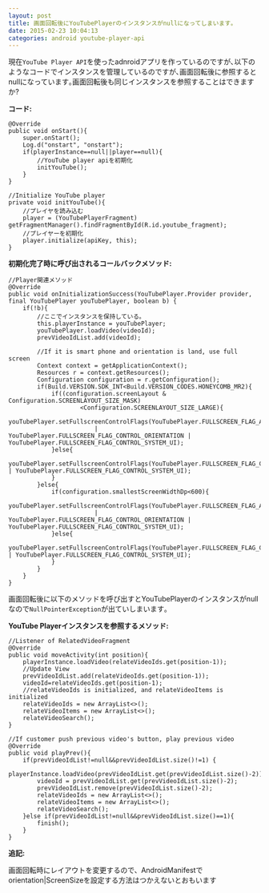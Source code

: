 ```yaml
---
layout: post
title: 画面回転後にYouTubePlayerのインスタンスがnullになってしまいます｡
date: 2015-02-23 10:04:13
categories: android youtube-player-api
---
```

<!-- {% raw %} -->
<p>現在<code>YouTube Player API</code>を使ったadnroidアプリを作っているのですが､以下のようなコードでインスタンスを管理しているのですが､画面回転後に参照するとnullになっています｡画面回転後も同じインスタンスを参照することはできますか?</p>

<p><strong>コード:</strong></p>

<pre><code>@Override
public void onStart(){
    super.onStart();
    Log.d("onstart", "onstart");
    if(playerInstance==null||player==null){
        //YouTube player apiを初期化
        initYouTube();
    }
}

//Initialize YouTube player
private void initYouTube(){
    //プレイヤを読み込む
    player = (YouTubePlayerFragment) getFragmentManager().findFragmentById(R.id.youtube_fragment);
    //プレイヤーを初期化
    player.initialize(apiKey, this);
}
</code></pre>

<p><strong>初期化完了時に呼び出されるコールバックメソッド:</strong></p>

<pre><code>//Player関連メソッド
@Override
public void onInitializationSuccess(YouTubePlayer.Provider provider, final YouTubePlayer youTubePlayer, boolean b) {
    if(!b){
        //ここでインスタンスを保持している｡
        this.playerInstance = youTubePlayer;
        youTubePlayer.loadVideo(videoId);
        prevVideoIdList.add(videoId);

        //If it is smart phone and orientation is land, use full screen
        Context context = getApplicationContext();
        Resources r = context.getResources();
        Configuration configuration = r.getConfiguration();
        if(Build.VERSION.SDK_INT&lt;Build.VERSION_CODES.HONEYCOMB_MR2){
            if((configuration.screenLayout &amp; Configuration.SCREENLAYOUT_SIZE_MASK)
                    &lt;Configuration.SCREENLAYOUT_SIZE_LARGE){
                youTubePlayer.setFullscreenControlFlags(YouTubePlayer.FULLSCREEN_FLAG_ALWAYS_FULLSCREEN_IN_LANDSCAPE
                        | YouTubePlayer.FULLSCREEN_FLAG_CONTROL_ORIENTATION | YouTubePlayer.FULLSCREEN_FLAG_CONTROL_SYSTEM_UI);
            }else{
                youTubePlayer.setFullscreenControlFlags(YouTubePlayer.FULLSCREEN_FLAG_CONTROL_ORIENTATION | YouTubePlayer.FULLSCREEN_FLAG_CONTROL_SYSTEM_UI);
            }
        }else{
            if(configuration.smallestScreenWidthDp&lt;600){
                youTubePlayer.setFullscreenControlFlags(YouTubePlayer.FULLSCREEN_FLAG_ALWAYS_FULLSCREEN_IN_LANDSCAPE
                        | YouTubePlayer.FULLSCREEN_FLAG_CONTROL_ORIENTATION | YouTubePlayer.FULLSCREEN_FLAG_CONTROL_SYSTEM_UI);
            }else{
                youTubePlayer.setFullscreenControlFlags(YouTubePlayer.FULLSCREEN_FLAG_CONTROL_ORIENTATION | YouTubePlayer.FULLSCREEN_FLAG_CONTROL_SYSTEM_UI);
            }
        }
    }
}
</code></pre>

<p>画面回転後に以下のメソッドを呼び出すとYouTubePlayerのインスタンスがnullなので<code>NullPointerException</code>が出ていしまいます｡</p>

<p><strong>YouTube Playerインスタンスを参照するメソッド:</strong></p>

<pre><code>//Listener of RelatedVideoFragment
@Override
public void moveActivity(int position){
    playerInstance.loadVideo(relateVideoIds.get(position-1));
    //Update View
    prevVideoIdList.add(relateVideoIds.get(position-1));
    videoId=relateVideoIds.get(position-1);
    //relateVideoIds is initialized, and relateVideoItems is initialized
    relateVideoIds = new ArrayList&lt;&gt;();
    relateVideoItems = new ArrayList&lt;&gt;();
    relateVideoSearch();
}

//If customer push previous video's button, play previous video
@Override
public void playPrev(){
    if(prevVideoIdList!=null&amp;&amp;prevVideoIdList.size()!=1) {
        playerInstance.loadVideo(prevVideoIdList.get(prevVideoIdList.size()-2));
        videoId = prevVideoIdList.get(prevVideoIdList.size()-2);
        prevVideoIdList.remove(prevVideoIdList.size()-2);
        relateVideoIds = new ArrayList&lt;&gt;();
        relateVideoItems = new ArrayList&lt;&gt;();
        relateVideoSearch();
    }else if(prevVideoIdList!=null&amp;&amp;prevVideoIdList.size()==1){
        finish();
    }
}
</code></pre>

<p><strong>追記:</strong></p>

<p>画面回転時にレイアウトを変更するので、AndroidManifestでorientation|ScreenSizeを設定する方法はつかえないとおもいます</p>
<!-- {% endraw %} -->
